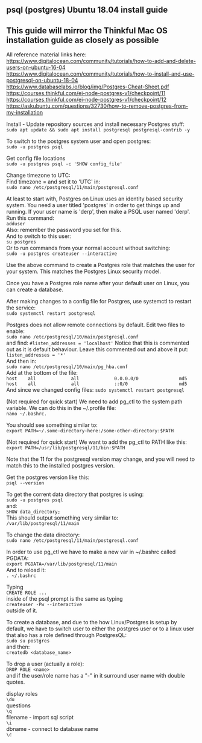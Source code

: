 ## psql (postgres) Ubuntu 18.04 install guide
## This guide will mirror the Thinkful Mac OS installation guide as closely as possible

All reference material links here:  
https://www.digitalocean.com/community/tutorials/how-to-add-and-delete-users-on-ubuntu-16-04  
https://www.digitalocean.com/community/tutorials/how-to-install-and-use-postgresql-on-ubuntu-18-04  
https://www.databaselabs.io/blog/img/Postgres-Cheat-Sheet.pdf  
https://courses.thinkful.com/ei-node-postgres-v1/checkpoint/11  
https://courses.thinkful.com/ei-node-postgres-v1/checkpoint/12  
https://askubuntu.com/questions/32730/how-to-remove-postgres-from-my-installation  

Install - Update repository sources and install necessary Postgres stuff:  
```sudo apt update && sudo apt install postgresql postgresql-contrib -y```  
  
To switch to the postgres system user and open postgres:  
```sudo -u postgres psql```  
  
Get config file locations  
```sudo -u postgres psql -c 'SHOW config_file'```  
  
Change timezone to UTC:  
Find timezone = and set it to 'UTC' in:  
```sudo nano /etc/postgresql/11/main/postgresql.conf```  
  
At least to start with, Postgres on Linux uses an identity based security system. You need a user titled 'postgres' in 
order to get things up and running. If your user name is 'derp', then make a PSQL user named 'derp'.
Run this command:  
```adduser```  
Also: remember the password you set for this.  
And to switch to this user:  
```su postgres```  
Or to run commands from your normal account without switching:  
```sudo -u postgres createuser --interactive```  
  
Use the above command to create a Postgres role that matches the user for your system. This matches the 
Postgres Linux security model.  
  
Once you have a Postgres role name after your default user on Linux, you can create a database. 
  
After making changes to a config file for Postgres, use systemctl to restart the service:  
```sudo systemctl restart postgresql```  

Postgres does not allow remote connections by default. Edit two files to enable:  
```sudo nano /etc/postgresql/10/main/postgresql.conf```  
and find:
```#listen_addresses = 'localhost'```
Notice that this is commented out as it is default behaviour. Leave this commented out and above it put:  
```listen_addresses = '*'```  
And then in:  
```sudo nano /etc/postgresql/10/main/pg_hba.conf```  
Add at the bottom of the file:  
```host    all             all             0.0.0.0/0               md5```  
```host    all             all             ::0/0                   md5```
And since we changed config files:
```sudo systemctl restart postgresql```  
  
(Not required for quick start) We need to add pg_ctl to the system path variable. We can do this in 
the ~/.profile file:  
```nano ~/.bashrc.```  
  
You should see something similar to:  
```export PATH=~/.some-directory-here:/some-other-directory:$PATH```  
  
(Not required for quick start) We want to add the pg_ctl to PATH like this:  
```export PATH=/usr/lib/postgresql/11/bin:$PATH```  
  
Note that the 11 for the postgresql version may change, and you will need to match this to the installed 
postgres version.  
  
Get the postgres version like this:  
```psql --version```  
  
To get the corrent data directory that postgres is using:  
```sudo -u postgres psql```  
and:  
```SHOW data_directory;```  
This should output something very similar to:  
```/var/lib/postgresql/11/main```  
  
To change the data directory:  
```sudo nano /etc/postgresql/11/main/postgresql.conf```  
  
In order to use pg_ctl we have to make a new var in ~/.bashrc called PGDATA:  
```export PGDATA=/var/lib/postgresql/11/main```  
And to reload it:  
```. ~/.bashrc```  
  
Typing  
```CREATE ROLE ...```  
inside of the psql prompt is the same as typing  
```createuser -Pw --interactive```  
outside of it.  
  
To create a database, and due to the how Linux/Postgres is setup by default, we have to switch user to either the 
postgres user or to a linux user that also has a role defined through PostgresQL:  
```sudo su postgres```  
and then:  
```createdb <database_name>```  
  
To drop a user (actually a role):  
```DROP ROLE <name>```  
and if the user/role name has a "-" in it surround user name with double quotes.  
  
display roles  
```\du```  
questions  
```\q```  
filename - import sql script  
```\i```  
dbname - connect to database name  
```\c```  
